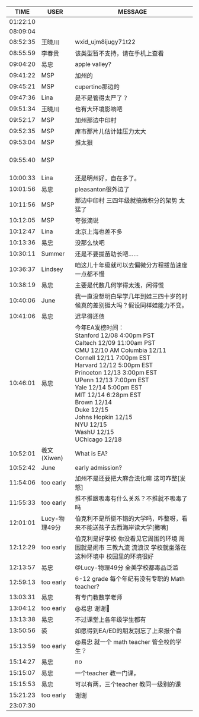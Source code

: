 TIME | USER | MESSAGE
--- | --- | ---
01:22:10 | | 
08:09:04 | | 
08:52:35 | 王曉川 | wxid_ujm8ijugy71t22
08:55:59 | 李春贵 | 该类型暂不支持，请在手机上查看
09:04:20 | 易忠 | apple valley?
09:41:22 | MSP | 加州的
09:45:21 | MSP | cupertino那边的
09:47:36 | Lina | 是不是管得太严了？
09:51:34 | 王曉川 | 也有大环境影响吧
09:52:17 | MSP | 加州那边中印村
09:52:35 | MSP | 库市那片儿估计娃压力太大
09:53:04 | MSP | 推太狠
09:55:40 | MSP | <?xml version="1.0"?><br/><msg><br/>	<img aeskey="2ead22d104af4a54aba4ec179bdb3f65" encryver="0" cdnthumbaeskey="2ead22d104af4a54aba4ec179bdb3f65" cdnthumburl="304e0201000447304502010002044b9755b9020310d95f020425c1cdcb02045a2c077b0420363138343030383237314063686174726f6f6d31315f313531323833343933390204010c00020201000400" cdnthumblength="3254" cdnthumbheight="120" cdnthumbwidth="67" cdnmidheight="0" cdnmidwidth="0" cdnhdheight="0" cdnhdwidth="0" cdnmidimgurl="304e0201000447304502010002044b9755b9020310d95f020425c1cdcb02045a2c077b0420363138343030383237314063686174726f6f6d31315f313531323833343933390204010c00020201000400" length="98471" md5="2b2670ffff94f17d2c349c9348583060" /><br/></msg><br/>
10:00:33 | Lina | 还是明州好，自在多了。
10:01:56 | 易忠 | pleasanton很外边了
10:11:56 | MSP | 那边中印村 三四年级就搞微积分的架势 太猛了
10:12:05 | MSP | 夸张滴说
10:12:47 | Lina | 北京上海也差不多
10:13:36 | 易忠 | 没那么快吧
10:30:11 | Summer | 还是不要拔苗助长吧……
10:36:37 | Lindsey | 咱这儿十年级就可以去偏微分方程拔苗速度一点都不慢
10:38:19 | 易忠 | 主要是代数几何学得太浅，闲得慌
10:40:06 | June | 我一直没想明白早学几年到娃三四十岁的时候真的差别挺大吗？假设同样娃能力不变。
10:41:06 | 易忠 | 迟早得还债
10:46:01 | 易忠 | 今年EA发榜时间：<br/>Stanford 12/08 4:00pm PST<br/>Caltech 12/09 11:00am PST               <br/>CMU 12/10 AM                         Columbia 12/11 <br/>Cornell 12/11 7:00pm EST<br/>Harvard 12/12 5:00pm EST<br/>Princeton 12/13 3:00pm EST<br/>UPenn 12/13 7:00pm EST<br/>Yale 12/14 5:00pm EST<br/>MIT 12/14 6:28pm EST<br/>Brown 12/14<br/>Duke 12/15<br/>Johns Hopkin 12/15<br/>NYU 12/15<br/>WashU 12/15<br/>UChicago 12/18
10:52:01 | 羲文(Xiwen) | What is EA?
10:52:42 | June | early admission?
11:54:06 | too early | 加州不是还要把大麻合法化嘛 这可咋整[发怒]
11:55:33 | too early | 推不推跟吸毒有什么关系？不推就不吸毒了吗
12:01:01 | Lucy-物理49分 | 伯克利不是所挺不错的大学吗，咋整呀，看来不能送孩子去西海岸读大学[撇嘴]
12:12:29 | too early | 伯克利是好学校 你没看见它周围的环境 周围就是闹市 三教九流 流浪汉 学校就坐落在这种环境中 校园里的环境很好
12:13:57 | 易忠 | @Lucy-物理49分 全美学校都毒品泛滥
12:59:13 | too early | 6-12 grade 每个年纪有没有专职的 Math teacher?
13:03:31 | 易忠 | 有专门教数学老师
13:04:12 | too early | @易忠 谢谢🙏
13:13:38 | 易忠 | 不过课堂上各年级学生都有
13:50:56 | 裘 | 如愿得到EA/ED的朋友别忘了上来报个喜
15:13:59 | too early | @易忠 就一个 math teacher 管全校的学生？
15:14:27 | 易忠 | no
15:15:07 | 易忠 | 一个teacher 教一门课，
15:15:53 | 易忠 | 可以有两，三个teacher 教同一级别的课
15:21:23 | too early | 谢谢
23:07:30 | | 

